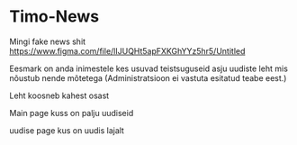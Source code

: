# Timo-News
Mingi fake news shit
https://www.figma.com/file/lIJUQHt5apFXKGhYYz5hr5/Untitled


Eesmark on anda inimestele kes usuvad teistsuguseid asju uudiste leht mis nõustub nende mõtetega
(Administratsioon ei vastuta esitatud teabe eest.)

Leht koosneb kahest osast

Main page kuss on palju uudiseid


uudise page kus on uudis lajalt
